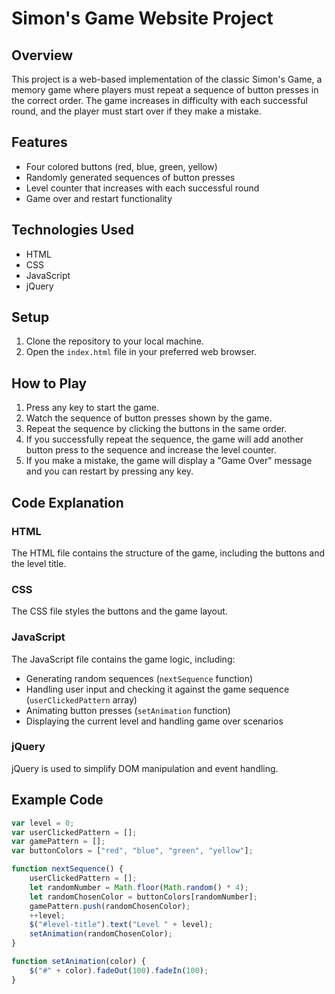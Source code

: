 # Simon's Game Website Project

## Overview
This project is a web-based implementation of the classic Simon's Game, a memory game where players must repeat a sequence of button presses in the correct order. The game increases in difficulty with each successful round, and the player must start over if they make a mistake.

## Features
- Four colored buttons (red, blue, green, yellow)
- Randomly generated sequences of button presses
- Level counter that increases with each successful round
- Game over and restart functionality

## Technologies Used
- HTML
- CSS
- JavaScript
- jQuery

## Setup
1. Clone the repository to your local machine.
2. Open the `index.html` file in your preferred web browser.

## How to Play
1. Press any key to start the game.
2. Watch the sequence of button presses shown by the game.
3. Repeat the sequence by clicking the buttons in the same order.
4. If you successfully repeat the sequence, the game will add another button press to the sequence and increase the level counter.
5. If you make a mistake, the game will display a "Game Over" message and you can restart by pressing any key.

## Code Explanation

### HTML
The HTML file contains the structure of the game, including the buttons and the level title.

### CSS
The CSS file styles the buttons and the game layout.

### JavaScript
The JavaScript file contains the game logic, including:
- Generating random sequences (`nextSequence` function)
- Handling user input and checking it against the game sequence (`userClickedPattern` array)
- Animating button presses (`setAnimation` function)
- Displaying the current level and handling game over scenarios

### jQuery
jQuery is used to simplify DOM manipulation and event handling.

## Example Code
```javascript
var level = 0;
var userClickedPattern = [];
var gamePattern = [];
var buttonColors = ["red", "blue", "green", "yellow"];

function nextSequence() {
    userClickedPattern = [];
    let randomNumber = Math.floor(Math.random() * 4);
    let randomChosenColor = buttonColors[randomNumber];
    gamePattern.push(randomChosenColor);
    ++level;
    $("#level-title").text("Level " + level);
    setAnimation(randomChosenColor);
}

function setAnimation(color) {
    $("#" + color).fadeOut(100).fadeIn(100);
}